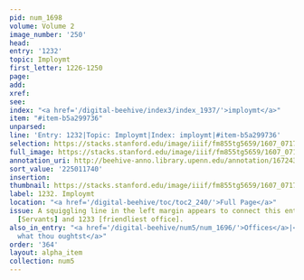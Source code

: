 ```yaml
---
pid: num_1698
volume: Volume 2
image_number: '250'
head:
entry: '1232'
topic: Imploymt
first_letter: 1226-1250
page:
add:
xref:
see:
index: "<a href='/digital-beehive/index3/index_1937/'>imploymt</a>"
item: "#item-b5a299736"
unparsed:
line: 'Entry: 1232|Topic: Imploymt|Index: imploymt|#item-b5a299736'
selection: https://stacks.stanford.edu/image/iiif/fm855tg5659/1607_0717/829,1740,2534,189/full/0/default.jpg
full_image: https://stacks.stanford.edu/image/iiif/fm855tg5659/1607_0717/full/full/0/default.jpg
annotation_uri: http://beehive-anno.library.upenn.edu/annotation/1672436720149
sort_value: '225011740'
insertion:
thumbnail: https://stacks.stanford.edu/image/iiif/fm855tg5659/1607_0717/829,1740,600,180/250,/0/default.jpg
label: 1232. Imploymt
location: "<a href='/digital-beehive/toc/toc2_240/'>Full Page</a>"
issue: A squiggling line in the left margin appears to connect this entry to 1233
  [Servants] and 1233 [friendliest office].
also_in_entry: "<a href='/digital-beehive/num5/num_1696/'>Offices</a>|<a href='/digital-beehive/num5/num_1697/'>Do
  what thou oughtst</a>"
order: '364'
layout: alpha_item
collection: num5
---
```

